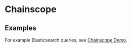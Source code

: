 
# Chainscope

## Examples

For example Elasticsearch queries, see [Chainscope Demo](Chainscope-Demo.md).
